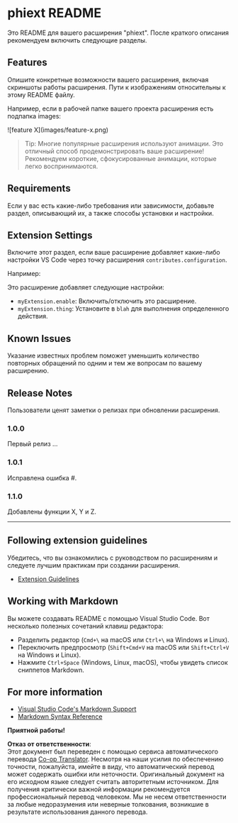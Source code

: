 <!--
CO_OP_TRANSLATOR_METADATA:
{
  "original_hash": "63e2d8f5b452d7842ae393f19ad812c5",
  "translation_date": "2025-05-07T15:24:36+00:00",
  "source_file": "code/09.UpdateSamples/Aug/vscode/phiext/README.md",
  "language_code": "ru"
}
-->
# phiext README

Это README для вашего расширения "phiext". После краткого описания рекомендуем включить следующие разделы.

## Features

Опишите конкретные возможности вашего расширения, включая скриншоты работы расширения. Пути к изображениям относительны к этому README файлу.

Например, если в рабочей папке вашего проекта расширения есть подпапка images:

\!\[feature X\]\(images/feature-x.png\)

> Tip: Многие популярные расширения используют анимации. Это отличный способ продемонстрировать ваше расширение! Рекомендуем короткие, сфокусированные анимации, которые легко воспринимаются.

## Requirements

Если у вас есть какие-либо требования или зависимости, добавьте раздел, описывающий их, а также способы установки и настройки.

## Extension Settings

Включите этот раздел, если ваше расширение добавляет какие-либо настройки VS Code через точку расширения `contributes.configuration`.

Например:

Это расширение добавляет следующие настройки:

* `myExtension.enable`: Включить/отключить это расширение.
* `myExtension.thing`: Установите в `blah` для выполнения определенного действия.

## Known Issues

Указание известных проблем поможет уменьшить количество повторных обращений по одним и тем же вопросам по вашему расширению.

## Release Notes

Пользователи ценят заметки о релизах при обновлении расширения.

### 1.0.0

Первый релиз ...

### 1.0.1

Исправлена ошибка #.

### 1.1.0

Добавлены функции X, Y и Z.

---

## Following extension guidelines

Убедитесь, что вы ознакомились с руководством по расширениям и следуете лучшим практикам при создании расширения.

* [Extension Guidelines](https://code.visualstudio.com/api/references/extension-guidelines)

## Working with Markdown

Вы можете создавать README с помощью Visual Studio Code. Вот несколько полезных сочетаний клавиш редактора:

* Разделить редактор (`Cmd+\` на macOS или `Ctrl+\` на Windows и Linux).
* Переключить предпросмотр (`Shift+Cmd+V` на macOS или `Shift+Ctrl+V` на Windows и Linux).
* Нажмите `Ctrl+Space` (Windows, Linux, macOS), чтобы увидеть список сниппетов Markdown.

## For more information

* [Visual Studio Code's Markdown Support](http://code.visualstudio.com/docs/languages/markdown)
* [Markdown Syntax Reference](https://help.github.com/articles/markdown-basics/)

**Приятной работы!**

**Отказ от ответственности**:  
Этот документ был переведен с помощью сервиса автоматического перевода [Co-op Translator](https://github.com/Azure/co-op-translator). Несмотря на наши усилия по обеспечению точности, пожалуйста, имейте в виду, что автоматический перевод может содержать ошибки или неточности. Оригинальный документ на его исходном языке следует считать авторитетным источником. Для получения критически важной информации рекомендуется профессиональный перевод человеком. Мы не несем ответственности за любые недоразумения или неверные толкования, возникшие в результате использования данного перевода.